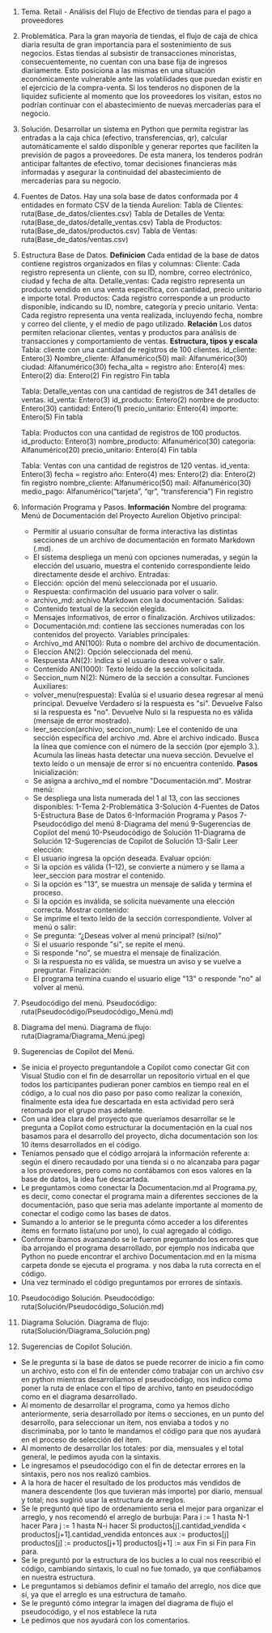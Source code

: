 1. Tema.
 Retail - Análisis del Flujo de Efectivo de tiendas para el pago a proveedores

2. Problemática. 
 Para la gran mayoría de tiendas, el flujo de caja de chica diaria resulta de gran importancia  para el sostenimiento de sus negocios. Estas tiendas al subsistir de transacciones minoristas, consecuentemente, no cuentan con una base fija de ingresos diariamente. Esto posiciona a las mismas en una situación económicamente vulnerable  ante las volatilidades que puedan existir en el ejercicio de la compra-venta. Si los tenderos no disponen de la liquidez suficiente al momento que los proveedores los visitan, estos no podrían continuar con el abastecimiento de nuevas mercaderías para el negocio.

3. Solución. 
 Desarrollar un sistema en Python que permita registrar las entradas a la caja chica (efectivo, transferencias, qr), calcular automáticamente el saldo disponible y generar reportes que faciliten la previsión de pagos a proveedores. De esta manera, los tenderos podrán anticipar faltantes de efectivo, tomar decisiones financieras más informadas y asegurar la continuidad del abastecimiento de mercaderías para su negocio.

4. Fuentes de Datos.
  Hay una sola base de datos conformada por 4 entidades en formato CSV de la tienda Aurelion:
   Tabla de Clientes: ruta(Base_de_datos/clientes.csv)
   Tabla de Detalles de Venta: ruta(Base_de_datos/detalle_ventas.csv)
   Tabla de Productos: ruta(Base_de_datos/productos.csv)
   Tabla de Ventas: ruta(Base_de_datos/ventas.csv)
  
5. Estructura Base de Datos.
  **Definicion**
    Cada entidad de la base de datos contiene registros organizados en filas y columnas:
     Cliente: Cada registro representa un cliente, con su ID, nombre, correo electrónico, ciudad y fecha de alta.
     Detalle_ventas: Cada registro representa un producto vendido en una venta específica, con cantidad, precio unitario e importe total.
     Productos: Cada registro corresponde a un producto disponible, indicando su ID, nombre, categoría y precio unitario.
     Venta: Cada registro representa una venta realizada, incluyendo fecha, nombre y correo del cliente, y el medio de pago utilizado. 
  **Relación**
    Los datos permiten relacionar clientes, ventas y productos para análisis de transacciones y comportamiento de ventas.
  **Estructura, tipos y escala**
    Tabla: cliente con una cantidad de registros de 100 clientes. 
      id_cliente: Entero(3)
      Nombre_cliente: Alfanumérico(50)
      mail: Alfanumérico(30)
      ciudad: Alfanumérico(30)
      fecha_alta = registro
         año: Entero(4)
         mes: Entero(2)
         dia: Entero(2)
      Fin registro
    Fin tabla

    Tabla: Detalle_ventas con una cantidad de registros de 341 detalles de ventas.
     id_venta: Entero(3)
     id_producto: Entero(2)
     nombre de producto: Entero(30)
     cantidad: Entero(1)
     precio_unitario: Entero(4)
     importe: Entero(5)
    Fin tabla

    Tabla: Productos con una cantidad de registros de 100 productos.
     id_producto: Entero(3)
     nombre_producto: Alfanumérico(30)
     categoria: Alfanumérico(20)
     precio_unitario: Entero(4)
    Fin tabla

    Tabla: Ventas con una cantidad de registros de 120 ventas.
     id_venta: Entero(3)
     fecha = registro
        año: Entero(4)
        mes: Entero(2)
        dia: Entero(2)
     fin registro
     nombre_cliente: Alfanumérico(50)
     mail: Alfanumérico(30)
     medio_pago: Alfanumérico(“tarjeta”, “qr”, “transferencia”)
    Fin registro

6. Información Programa y Pasos.
   **Información**
   Nombre del programa:
     Menú de Documentación del Proyecto Aurelion
   Objetivo principal:
     - Permitir al usuario consultar de forma interactiva las distintas secciones de un archivo de documentación en formato Markdown (.md).
     - El sistema despliega un menú con opciones numeradas, y según la elección del usuario, muestra el contenido correspondiente leído directamente desde el archivo.
   Entradas:
     - Elección: opción del menú seleccionada por el usuario.
     - Respuesta: confirmación del usuario para volver o salir.
     - archivo_md: archivo Markdown con la documentación.
   Salidas:
     - Contenido textual de la sección elegida.
     - Mensajes informativos, de error o finalización.
   Archivos utilizados:
     - Documentación.md: contiene las secciones numeradas con los contenidos del proyecto.
   Variables principales:
     - Archivo_md AN(100): Ruta o nombre del archivo de documentación.
     - Eleccion	AN(2):	Opción seleccionada del menú.
     - Respuesta	AN(2):	Indica si el usuario desea volver o salir.
     - Contenido	AN(1000):	Texto leído de la sección solicitada.
     - Seccion_num	N(2):	Número de la sección a consultar.
   Funciones Auxiliares:
     - volver_menu(respuesta):
        Evalúa si el usuario desea regresar al menú principal.
        Devuelve Verdadero si la respuesta es "si".
        Devuelve Falso si la respuesta es "no".
        Devuelve Nulo si la respuesta no es válida (mensaje de error mostrado).
     - leer_seccion(archivo, seccion_num):
        Lee el contenido de una sección específica del archivo .md.
        Abre el archivo indicado.
        Busca la línea que comience con el número de la sección (por ejemplo 3.).
        Acumula las líneas hasta detectar una nueva sección.
        Devuelve el texto leído o un mensaje de error si no encuentra contenido.
    **Pasos** 
    Inicialización:
     - Se asigna a archivo_md el nombre "Documentación.md".
     Mostrar menú:
     - Se despliega una lista numerada del 1 al 13, con las secciones disponibles:
      1-Tema
      2-Problemática
      3-Solución
      4-Fuentes de Datos
      5-Estructura Base de Datos
      6-Información Programa y Pasos
      7-Pseudocódigo del menú
      8-Diagrama del menú
      9-Sugerencias de Copilot del menú
      10-Pseudocódigo de Solución
      11-Diagrama de Solución
      12-Sugerencias de Copilot de Solución
      13-Salir
    Leer elección:
     - El usuario ingresa la opción deseada.
    Evaluar opción:
     - Si la opción es válida (1–12), se convierte a número y se llama a leer_seccion para mostrar el contenido.
     - Si la opción es "13", se muestra un mensaje de salida y termina el proceso.
     - Si la opción es inválida, se solicita nuevamente una elección correcta.
    Mostrar contenido:
     - Se imprime el texto leído de la sección correspondiente.
    Volver al menú o salir:
     - Se pregunta: “¿Deseas volver al menú principal? (si/no)”
     - Si el usuario responde "si", se repite el menú.
     - Si responde "no", se muestra el mensaje de finalización.
     - Si la respuesta no es válida, se muestra un aviso y se vuelve a preguntar.
    Finalización:
     - El programa termina cuando el usuario elige "13" o responde "no" al volver al menú.
   
7. Pseudocódigo del menú.
    Pseudocódigo: ruta(Pseudocódigo/Pseudocódigo_Menú.md)
   
8. Diagrama del menú.
    Diagrama de flujo: ruta(Diagrama/Diagrama_Menú.jpeg)

9. Sugerencias de Copilot del Menú.
  - Se inicia el proyecto preguntandole a Copilot como conectar Git con Visual Studio con el fin de desarrollar un repositorio virtual en el que todos los participantes pudieran poner cambios en tiempo real en el código, a lo cual nos dio paso por paso como realizar la conexión, finalmente esta idea fue descartada en esta actividad pero será retomada por el grupo mas adelante.
  - Con una idea clara del proyecto que queríamos desarrollar se le pregunta a Copilot como estructurar la documentación en la cual nos basamos para el desarrollo del proyecto, dicha documentación son los 10 ítems desarrollados en el código. 
  - Teníamos pensado que el código arrojará la información referente a: según el dinero recaudado por una tienda si o no alcanzaba para pagar a los proveedores, pero como no contábamos con esos valores en la base de datos, la idea fue descartada. 
  - Le preguntamos como conectar la Documentacion.md al Programa.py, es decir, como conectar el programa main a diferentes secciones de la documentación, paso que seria mas adelante importante al momento de conectar el codigo como las bases de datos. 
  - Sumando a lo anterior se le pregunta cómo acceder a los diferentes ítems en formato lista(uno por uno), lo cual agregado al código.
  - Conforme íbamos avanzando se le fueron preguntando los errores que iba arrojando el programa desarrollado, por ejemplo nos indicaba que Python no puede encontrar el archivo Documentacion.md en la misma carpeta donde se ejecuta el programa. y nos daba la ruta correcta en el código.
  - Una vez terminado el código preguntamos por errores de sintaxis.

10. Pseudocódigo Solución.
     Pseudocódigo: ruta(Solución/Pseudocódigo_Solución.md)

11. Diagrama Solución.
     Diagrama de flujo: ruta(Solución/Diagrama_Solución.png)

12. Sugerencias de Copilot Solución.
  - Se le pregunta si la base de datos se puede recorrer de inicio a fin como un archivo, esto con el fin de entender cómo trabajar con un archivo csv en python mientras desarrollamos el pseudocódigo, nos indico como poner la ruta de enlace con el tipo de archivo, tanto en pseudocódigo como en el diagrama desarrollado.
  - Al momento de desarrollar el programa, como ya hemos dicho anteriormente, seria desarrollado por ítems o secciones, en un punto del desarrollo, para seleccionar un ítem, nos enviaba a todos y no discriminaba, por lo tanto le mandamos el código para que nos ayudará en el proceso de selección del ítem. 
  - Al momento de desarrollar los totales: por día, mensuales y el total general, le pedimos ayuda con la sintaxis.
  - Le ingresamos el pseudocódigo con el fin de detectar errores en la sintaxis, pero nos nos realizó cambios. 
  - A la hora de hacer el resultado de los productos más vendidos de manera descendente (los que tuvieran más importe) por diario, mensual y total; nos sugirió usar la estructura de arreglos. 
  - Se le preguntó qué tipo de ordenamiento seria el mejor para organizar el arreglo, y nos recomendó el arreglo de burbuja: 
    Para i := 1 hasta N-1 hacer
      Para j := 1 hasta N-i hacer
        Si productos[j].cantidad_vendida < productos[j+1].cantidad_vendida entonces
          aux := productos[j]
          productos[j] := productos[j+1]
          productos[j+1] := aux
        Fin si
      Fin para
    Fin para.
  - Se le preguntó por la estructura de los bucles a lo cual nos reescribió el código, cambiando sintaxis, lo cual no fue tomado, ya que confiábamos en nuestra estructura. 
  - Le preguntamos si debíamos definir el tamaño del arreglo, nos dice que sí, ya que el arreglo es una estructura de tamaño. 
  - Se le preguntó cómo integrar la imagen del diagrama de flujo el pseudocódigo, y el nos establece la ruta 
  - Le pedimos que nos ayudará con los comentarios. 